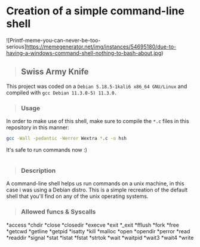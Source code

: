 # Creation of a simple command-line shell
![Printf-meme-you-can-never-be-too-serious]https://memegenerator.net/img/instances/54695180/due-to-having-a-windows-command-shell-nothing-to-bash-about.jpg)

> ## Swiss Army Knife
This project was coded on a `Debian 5.18.5-1kali6 x86_64 GNU/Linux` and compiled with `gcc Debian 11.3.0-5) 11.3.0.`

> ### Usage
In order to make use of this shell, make sure to compile the `*.c` files in this repository in this manner:
```bash
gcc -Wall -pedantic -Werror Wextra *.c -o hsh
```
It's safe to run commands now :)
```bash

```

> ### Description
A command-line shell helps us run commands on a unix machine, in this case i was using a Debian distro.
This is a simple recreation of the default shell that you'll find on any of the unix operating systems.

> ### Allowed funcs & Syscalls
*access
*chdir
*close
*closedir
*execve
*exit
*_exit 
*fflush
*fork
*free
*getcwd
*getline
*getpid
*isatty
*kill
*malloc
*open
*opendir
*perror
*read
*readdir
*signal
*stat 
*lstat 
*fstat 
*strtok
*wait
*waitpid
*wait3
*wait4
*write